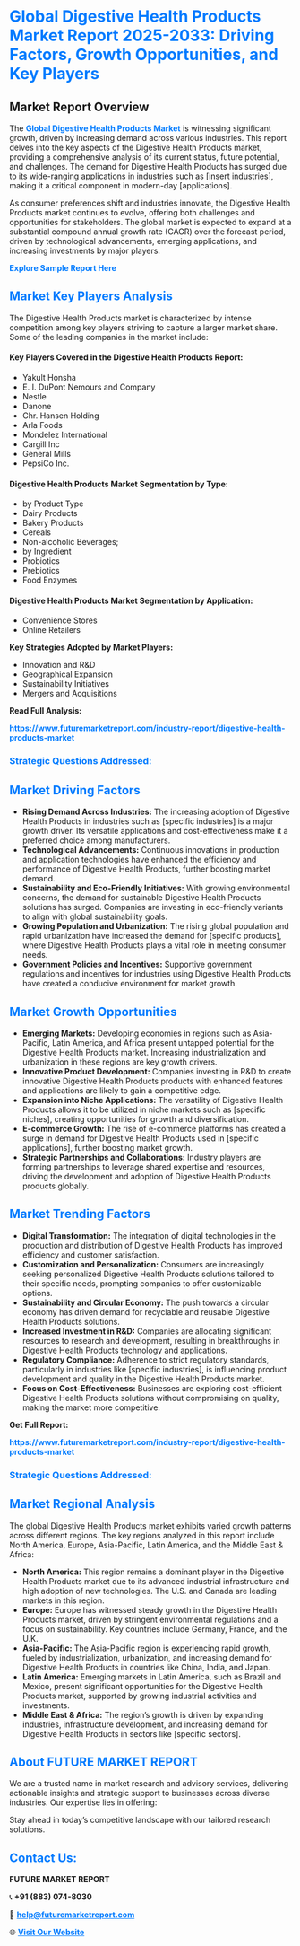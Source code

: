 <h1 style="color: #007BFF;">Global Digestive Health Products Market Report 2025-2033: Driving Factors, Growth Opportunities, and Key Players</h1>

<section id="overview">
<h2>Market Report Overview</h2>
<p>The <a href="https://www.futuremarketreport.com/industry-report/digestive-health-products-market" style="color: #007BFF; text-decoration: none;"><strong>Global Digestive Health Products Market</strong></a> is witnessing significant growth, driven by increasing demand across various industries. This report delves into the key aspects of the Digestive Health Products market, providing a comprehensive analysis of its current status, future potential, and challenges. The demand for Digestive Health Products has surged due to its wide-ranging applications in industries such as [insert industries], making it a critical component in modern-day [applications].</p>
<p>As consumer preferences shift and industries innovate, the Digestive Health Products market continues to evolve, offering both challenges and opportunities for stakeholders. The global market is expected to expand at a substantial compound annual growth rate (CAGR) over the forecast period, driven by technological advancements, emerging applications, and increasing investments by major players.</p>
</section>

<section id="overview">
<p><a href="https://www.futuremarketreport.com/request-sample/reportId=107993" style="color: #007BFF; text-decoration: none;"><strong>Explore Sample Report Here</strong></a></p>
</section>

<section id="key-players">
<h2 style="color: #007BFF;">Market Key Players Analysis</h2>
<p>The Digestive Health Products market is characterized by intense competition among key players striving to capture a larger market share. Some of the leading companies in the market include:</p>
<h4>Key Players Covered in the Digestive Health Products Report:</h4>
<ul><li>Yakult Honsha</li><li>E. I. DuPont Nemours and Company</li><li>Nestle</li><li>Danone</li><li>Chr. Hansen Holding</li><li>Arla Foods</li><li>Mondelez International</li><li>Cargill Inc</li><li>General Mills</li><li>PepsiCo Inc.</li></ul>
<h4>Digestive Health Products Market Segmentation by Type:</h4>
<ul><li>by Product Type</li><li>Dairy Products</li><li>Bakery Products</li><li>Cereals</li><li>Non-alcoholic Beverages;</li><li>by Ingredient</li><li>Probiotics</li><li>Prebiotics</li><li>Food Enzymes</li></ul>

<h4>Digestive Health Products Market Segmentation by Application:</h4>
<ul><li>Convenience Stores</li><li>Online Retailers</li></ul>
<p><strong>Key Strategies Adopted by Market Players:</strong></p>
<ul>
<li>Innovation and R&D</li>
<li>Geographical Expansion</li>
<li>Sustainability Initiatives</li>
<li>Mergers and Acquisitions</li>
</ul>
</section>

<section>
<p><strong>Read Full Analysis: </strong></p><a href="https://www.futuremarketreport.com/industry-report/digestive-health-products-market" style="color: #007BFF; text-decoration: none;"><strong>https://www.futuremarketreport.com/industry-report/digestive-health-products-market</strong></a>
<h3 style="color: #007BFF;">Strategic Questions Addressed:</h3>
</section>

<section id="driving-factors">
<h2 style="color: #007BFF;">Market Driving Factors</h2>
<ul>
<li><strong>Rising Demand Across Industries:</strong> The increasing adoption of Digestive Health Products in industries such as [specific industries] is a major growth driver. Its versatile applications and cost-effectiveness make it a preferred choice among manufacturers.</li>
<li><strong>Technological Advancements:</strong> Continuous innovations in production and application technologies have enhanced the efficiency and performance of Digestive Health Products, further boosting market demand.</li>
<li><strong>Sustainability and Eco-Friendly Initiatives:</strong> With growing environmental concerns, the demand for sustainable Digestive Health Products solutions has surged. Companies are investing in eco-friendly variants to align with global sustainability goals.</li>
<li><strong>Growing Population and Urbanization:</strong> The rising global population and rapid urbanization have increased the demand for [specific products], where Digestive Health Products plays a vital role in meeting consumer needs.</li>
<li><strong>Government Policies and Incentives:</strong> Supportive government regulations and incentives for industries using Digestive Health Products have created a conducive environment for market growth.</li>
</ul>
</section>

<section id="growth-opportunities">
<h2 style="color: #007BFF;">Market Growth Opportunities</h2>
<ul>
<li><strong>Emerging Markets:</strong> Developing economies in regions such as Asia-Pacific, Latin America, and Africa present untapped potential for the Digestive Health Products market. Increasing industrialization and urbanization in these regions are key growth drivers.</li>
<li><strong>Innovative Product Development:</strong> Companies investing in R&D to create innovative Digestive Health Products products with enhanced features and applications are likely to gain a competitive edge.</li>
<li><strong>Expansion into Niche Applications:</strong> The versatility of Digestive Health Products allows it to be utilized in niche markets such as [specific niches], creating opportunities for growth and diversification.</li>
<li><strong>E-commerce Growth:</strong> The rise of e-commerce platforms has created a surge in demand for Digestive Health Products used in [specific applications], further boosting market growth.</li>
<li><strong>Strategic Partnerships and Collaborations:</strong> Industry players are forming partnerships to leverage shared expertise and resources, driving the development and adoption of Digestive Health Products products globally.</li>
</ul>
</section>

<section id="trending-factors">
<h2 style="color: #007BFF;">Market Trending Factors</h2>
<ul>
<li><strong>Digital Transformation:</strong> The integration of digital technologies in the production and distribution of Digestive Health Products has improved efficiency and customer satisfaction.</li>
<li><strong>Customization and Personalization:</strong> Consumers are increasingly seeking personalized Digestive Health Products solutions tailored to their specific needs, prompting companies to offer customizable options.</li>
<li><strong>Sustainability and Circular Economy:</strong> The push towards a circular economy has driven demand for recyclable and reusable Digestive Health Products solutions.</li>
<li><strong>Increased Investment in R&D:</strong> Companies are allocating significant resources to research and development, resulting in breakthroughs in Digestive Health Products technology and applications.</li>
<li><strong>Regulatory Compliance:</strong> Adherence to strict regulatory standards, particularly in industries like [specific industries], is influencing product development and quality in the Digestive Health Products market.</li>
<li><strong>Focus on Cost-Effectiveness:</strong> Businesses are exploring cost-efficient Digestive Health Products solutions without compromising on quality, making the market more competitive.</li>
</ul>
</section>

<section>
<p><strong>Get Full Report: </strong></p><a href="https://www.futuremarketreport.com/industry-report/digestive-health-products-market" style="color: #007BFF; text-decoration: none;"><strong>https://www.futuremarketreport.com/industry-report/digestive-health-products-market</strong></a>
<h3 style="color: #007BFF;">Strategic Questions Addressed:</h3>
</section>


<section id="regional-analysis">
<h2 style="color: #007BFF;">Market Regional Analysis</h2>
<p>The global Digestive Health Products market exhibits varied growth patterns across different regions. The key regions analyzed in this report include North America, Europe, Asia-Pacific, Latin America, and the Middle East & Africa:</p>
<ul>
<li><strong>North America:</strong> This region remains a dominant player in the Digestive Health Products market due to its advanced industrial infrastructure and high adoption of new technologies. The U.S. and Canada are leading markets in this region.</li>
<li><strong>Europe:</strong> Europe has witnessed steady growth in the Digestive Health Products market, driven by stringent environmental regulations and a focus on sustainability. Key countries include Germany, France, and the U.K.</li>
<li><strong>Asia-Pacific:</strong> The Asia-Pacific region is experiencing rapid growth, fueled by industrialization, urbanization, and increasing demand for Digestive Health Products in countries like China, India, and Japan.</li>
<li><strong>Latin America:</strong> Emerging markets in Latin America, such as Brazil and Mexico, present significant opportunities for the Digestive Health Products market, supported by growing industrial activities and investments.</li>
<li><strong>Middle East & Africa:</strong> The region’s growth is driven by expanding industries, infrastructure development, and increasing demand for Digestive Health Products in sectors like [specific sectors].</li>
</ul>
</section>

<footer>
<h2 style="color: #007BFF;">About FUTURE MARKET REPORT</h2>
<p>We are a trusted name in market research and advisory services, delivering actionable insights and strategic support to businesses across diverse industries. Our expertise lies in offering:</p>

<p>Stay ahead in today’s competitive landscape with our tailored research solutions.</p>

<h2 style="color: #007BFF;">Contact Us:</h2>
<p><strong>FUTURE MARKET REPORT</strong></p>
<p>📞 <strong>+91 (883) 074-8030</strong></p>
<p>📧 <strong><a href="mailto:help@futuremarketreport.com" style="color: #007BFF;">help@futuremarketreport.com</a></strong></p>
<p>🌐 <strong><a href="https://www.futuremarketreport.com/" style="color: #007BFF;">Visit Our Website</a></strong></p>
</footer>